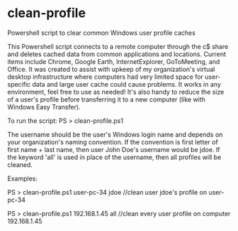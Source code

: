 # clean-profile
Powershell script to clear common Windows user profile caches

This Powershell script connects to a remote computer through the c$ share and deletes cached data from common applications and locations. Current items include Chrome, Google Earth, InternetExplorer, GoToMeeting, and Office. It was created to assist with upkeep of my organization's virtual desktop infrastructure where computers had very limited space for user-specific data and large user cache could cause problems. It works in any environment, feel free to use as needed! It's also handy to reduce the size of a user's profile before transferring it to a new computer (like with Windows Easy Transfer).

To run the script:
PS > clean-profile.ps1 <computername or IP> <username or keyword all>

The username should be the user's Windows login name and depends on your organization's naming convention. If the convention is first letter of first name + last name, then user John Doe's username would be jdoe. If the keyword 'all' is used in place of the username, then all profiles will be cleaned.

Examples:

PS > clean-profile.ps1 user-pc-34 jdoe //clean user jdoe's profile on user-pc-34

PS > clean-profile.ps1 192.168.1.45 all //clean every user profile on computer 192.168.1.45
